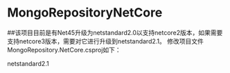 # MongoRepositoryNetCore

##该项目目前是有Net45升级为netstandard2.0以支持netcore2版本，如果需要支持netcore3版本，需要对它进行升级到netstandard2.1。
修改项目文件MongoRepository.NetCore.csproj如下：

<Project Sdk="Microsoft.NET.Sdk">

  <PropertyGroup>
    <TargetFramework>netstandard2.1</TargetFramework>
  </PropertyGroup>

  <ItemGroup>
    <PackageReference Include="MongoDB.Bson" Version="2.10.2" />
    <PackageReference Include="MongoDB.Driver" Version="2.10.2" />
  </ItemGroup>

</Project>



